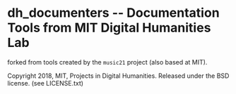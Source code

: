 # dh_documenters -- Documentation Tools from MIT Digital Humanities Lab

forked from tools created by the `music21` project (also based at MIT).

Copyright 2018, MIT, Projects in Digital Humanities.  Released under the BSD license.
(see LICENSE.txt)
